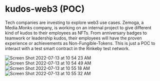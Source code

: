 # kudos-web3 (POC)

Tech companies are investing to explore web3 use cases. Zemoga, a Media.Monks company, is working on an internal project to give different kind of kudos to their employees as NFTs. From anniversary badges to teamwork or leadership kudos, their employees will have the proven experience or achievements as Non-Fungible-Tokens. This is just a POC to interact with a test smart contract in the Rinkeby test network.

![Screen Shot 2022-07-13 at 10 54 23 AM](https://user-images.githubusercontent.com/85323846/178777971-035b4d01-2d90-498b-a057-b154be3b04fe.png)
![Screen Shot 2022-07-13 at 10 54 49 AM](https://user-images.githubusercontent.com/85323846/178777963-67a47a18-7b64-4140-870b-6059d20040e5.png)
![Screen Shot 2022-07-13 at 10 55 18 AM](https://user-images.githubusercontent.com/85323846/178777961-9595d839-f133-49c3-bdd8-b85f6b25a192.png)
![Screen Shot 2022-07-13 at 10 55 32 AM](https://user-images.githubusercontent.com/85323846/178777958-c6de7aa5-976a-48a4-aa6c-0fc7ec58e863.png)

